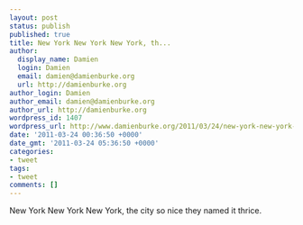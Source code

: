 ```yaml
---
layout: post
status: publish
published: true
title: New York New York New York, th...
author:
  display_name: Damien
  login: Damien
  email: damien@damienburke.org
  url: http://damienburke.org
author_login: Damien
author_email: damien@damienburke.org
author_url: http://damienburke.org
wordpress_id: 1407
wordpress_url: http://www.damienburke.org/2011/03/24/new-york-new-york-new-york-th/
date: '2011-03-24 00:36:50 +0000'
date_gmt: '2011-03-24 05:36:50 +0000'
categories:
- tweet
tags:
- tweet
comments: []
---
```

<p>New York New York New York, the city so nice they named it thrice.</p>
